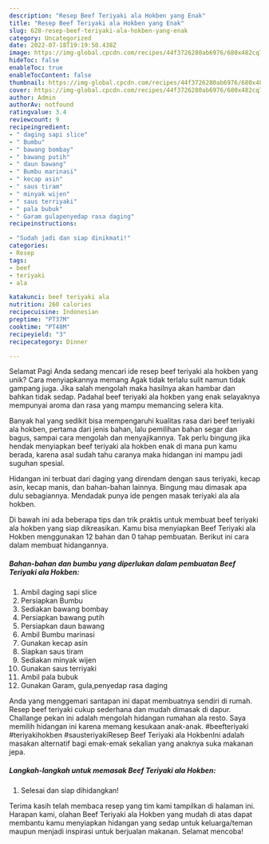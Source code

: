 ```yaml
---
description: "Resep Beef Teriyaki ala Hokben yang Enak"
title: "Resep Beef Teriyaki ala Hokben yang Enak"
slug: 628-resep-beef-teriyaki-ala-hokben-yang-enak
category: Uncategorized
date: 2022-07-18T19:19:50.438Z
image: https://img-global.cpcdn.com/recipes/44f3726280ab6976/680x482cq70/beef-teriyaki-ala-hokben-foto-resep-utama.jpg
hideToc: false
enableToc: true
enableTocContent: false
thumbnail: https://img-global.cpcdn.com/recipes/44f3726280ab6976/680x482cq70/beef-teriyaki-ala-hokben-foto-resep-utama.jpg
cover: https://img-global.cpcdn.com/recipes/44f3726280ab6976/680x482cq70/beef-teriyaki-ala-hokben-foto-resep-utama.jpg
author: Admin
authorAv: notfound
ratingvalue: 3.4
reviewcount: 9
recipeingredient:
- " daging sapi slice"
- " Bumbu"
- " bawang bombay"
- " bawang putih"
- " daun bawang"
- " Bumbu marinasi"
- " kecap asin"
- " saus tiram"
- " minyak wijen"
- " saus terriyaki"
- " pala bubuk"
- " Garam gulapenyedap rasa daging"
recipeinstructions:

- "Sudah jadi dan siap dinikmati!"
categories:
- Resep
tags:
- beef
- teriyaki
- ala

katakunci: beef teriyaki ala 
nutrition: 260 calories
recipecuisine: Indonesian
preptime: "PT37M"
cooktime: "PT48M"
recipeyield: "3"
recipecategory: Dinner

---
```



Selamat Pagi Anda sedang mencari ide resep beef teriyaki ala hokben yang unik? Cara menyiapkannya memang Agak tidak terlalu sulit namun tidak gampang juga. Jika salah mengolah maka hasilnya akan hambar dan bahkan tidak sedap. Padahal beef teriyaki ala hokben yang enak selayaknya mempunyai aroma dan rasa yang mampu memancing selera kita.


Banyak hal yang sedikit bisa mempengaruhi kualitas rasa dari beef teriyaki ala hokben, pertama dari jenis bahan, lalu pemilihan bahan segar dan bagus, sampai cara mengolah dan menyajikannya. Tak perlu bingung jika hendak menyiapkan beef teriyaki ala hokben enak di mana pun kamu berada, karena asal sudah tahu caranya maka hidangan ini mampu jadi suguhan spesial.

Hidangan ini terbuat dari daging yang direndam dengan saus teriyaki, kecap asin, kecap manis, dan bahan-bahan lainnya. Bingung mau dimasak apa dulu sebagiannya. Mendadak punya ide pengen masak teriyaki ala ala hokben.


Di bawah ini ada beberapa tips dan trik praktis untuk membuat beef teriyaki ala hokben yang siap dikreasikan. Kamu bisa menyiapkan Beef Teriyaki ala Hokben menggunakan 12 bahan dan 0 tahap pembuatan. Berikut ini cara dalam membuat hidangannya.

<!--inarticleads1-->

##### Bahan-bahan dan bumbu yang diperlukan dalam pembuatan Beef Teriyaki ala Hokben:

1. Ambil  daging sapi slice
1. Persiapkan  Bumbu
1. Sediakan  bawang bombay
1. Persiapkan  bawang putih
1. Persiapkan  daun bawang
1. Ambil  Bumbu marinasi
1. Gunakan  kecap asin
1. Siapkan  saus tiram
1. Sediakan  minyak wijen
1. Gunakan  saus terriyaki
1. Ambil  pala bubuk
1. Gunakan  Garam, gula,penyedap rasa daging


Anda yang menggemari santapan ini dapat membuatnya sendiri di rumah. Resep beef teriyaki cukup sederhana dan mudah dimasak di dapur. Challange pekan ini adalah mengolah hidangan rumahan ala resto. Saya memilih hidangan ini karena memang kesukaan anak-anak. #beefteriyaki #teriyakihokben #sausteriyakiResep Beef Teriyaki ala HokbenIni adalah masakan alternatif bagi emak-emak sekalian yang anaknya suka makanan jepa. 

<!--inarticleads2-->

##### Langkah-langkah untuk memasak Beef Teriyaki ala Hokben:


1. Selesai dan siap dihidangkan!



Terima kasih telah membaca resep yang tim kami tampilkan di halaman ini. Harapan kami, olahan Beef Teriyaki ala Hokben yang mudah di atas dapat membantu kamu menyiapkan hidangan yang sedap untuk keluarga/teman maupun menjadi inspirasi untuk berjualan makanan. Selamat mencoba!
